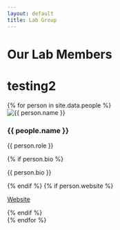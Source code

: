 ```yaml
---
layout: default
title: Lab Group
---
```


# Our Lab Members

# testing2

<div class="lab-grid">
  {% for person in site.data.people %}
    <div class="lab-card">
      <img src="{{ person.img }}" alt="{{ person.name }}">
      <h3>{{ people.name }}</h3>
      <p class="role">{{ person.role }}</p>
      {% if person.bio %}
        <p class="bio">{{ person.bio }}</p>
      {% endif %}
      {% if person.website %}
        <p><a href="{{ person.website }}" target="_blank">Website</a></p>
      {% endif %}
    </div>
  {% endfor %}
</div>
